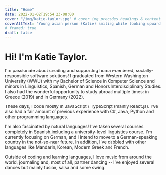 ```yaml
---
title: "Home"
date: 2022-01-02T19:54:23-08:00
cover: "/img/katie-taylor.jpg" # cover img precedes headings & content
coverAltText: "Young asian person (Katie) smiling while looking upward in a forest"
# framed: true
draft: false
---
```


# Hi! I'm Katie Taylor.

I'm passionate about creating and supporting human-centered, socially-responsible software solutions! I graduated from Western Washington University (WWU) with my Bachelor of Science in Computer Science and minors in Linguistics, Spanish, German and Honors Interdisciplinary Studies. I also had the wonderful opportunity to study abroad multiple times: in Greece (2019) and in Germany (2022).

These days, I code mostly in JavaScript / TypeScript (mainly React.js). I've also had a fair amount of previous experience with C#, Java, Python and other programming languages.

I'm also fascinated by natural languages! I've taken several courses completely in Spanish,including a university-level linguistics course. I'm currently focusing on German, and I intend to move to a German-speaking country in the not-so-near future. In addition, I've dabbled with other languages like Mandarin, Korean, Modern Greek and French.

Outside of coding and learning languages, I love music from around the world, journaling and, most of all, partner dancing -- I've enjoyed several dances but mainly fusion, salsa and some swing.
